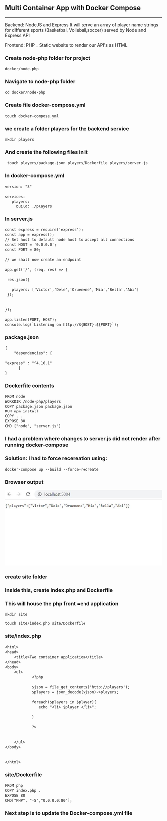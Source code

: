 ## Multi Container App with Docker Compose
---
Backend: NodeJS and Express 
It will serve an array of player name strings for different sports (Basketbal, Volleball,soccer) served by Node and Express API

Frontend: PHP _ Static website to render our API's as HTML
### Create node-php folder for project
```
docker/node-php
```
### Navigate to node-php folder
```
cd docker/node-php
```
### Create file docker-compose.yml

```
touch docker-compose.yml
```
### we create a folder players for the backend service
```
mkdir players
```
### And create the  following files in it
```
 touch players/package.json players/Dockerfile players/server.js
 ```

### In docker-compose.yml
```
version: "3"

services: 
   players:
     build: ./players
```
### In server.js

```
const express = require('express');
const app = express();
// Set host to default node host to accept all connections
const HOST = '0.0.0.0';
const PORT = 80;

// we shall now create an endpoint

app.get('/', (req, res) => {

 res.json({

   players: ['Victor','Dele','Oruenene','Mia','Bella','Abi'] 
 });
   

});

app.listen(PORT, HOST);
console.log(`Listening on http://${HOST}:${PORT}`);
```

### package.json
```
{
    "dependencies": {

"express" : "^4.16.1"
      }
}
```
### Dockerfile contents
```
FROM node
WORKDIR /node-php/players
COPY package.json package.json
RUN npm install 
COPY . .
EXPOSE 80
CMD ["node", "server.js"]
```
### I had a problem where changes to server.js did not render after running docker-compose

### Solution: I had to force recereation using: 
```
docker-compose up --build --force-recreate
```

### Browser output 
![browser output](./images-notes/browser-json.JPG)

### create site folder
### Inside this, create index.php and Dockerfile
### This will house the php front =end application

``` 
mkdir site
```
```
touch site/index.php site/Dockerfile
```

### site/index.php
```
<html>
<head>
    <title>Two container application</title>
</head>
<body>
    <ul>
            <?php       
            
            $json = file_get_contents('http://players');
            $players = json_decode($json)->players;
            
            foreach($players in $player){
               echo "<li> $player </li>";

            }
            
            ?>
        
        
    </ul>  
</body>


</html>

```

### site/Dockerfile
```
FROM php
COPY index.php .
EXPOSE 80
CMD["PHP", "-S","0.0.0.0:80"];
```

### Next step is to update the Docker-compose.yml file

